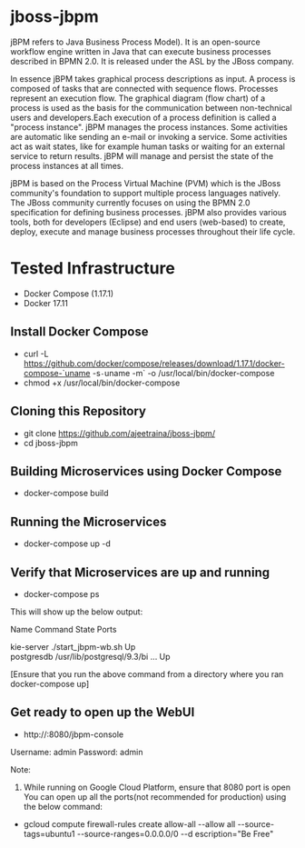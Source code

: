 # jboss-jbpm

jBPM refers to Java Business Process Model). It is an open-source workflow engine written in Java that can execute business processes described in BPMN 2.0. It is released under the ASL by the JBoss company.

In essence jBPM takes graphical process descriptions as input. A process is composed of tasks that are connected with sequence flows. Processes represent an execution flow. The graphical diagram (flow chart) of a process is used as the basis for the communication between non-technical users and developers.Each execution of a process definition is called a "process instance". jBPM manages the process instances. Some activities are automatic like sending an e-mail or invoking a service. Some activities act as wait states, like for example human tasks or waiting for an external service to return results. jBPM will manage and persist the state of the process instances at all times.

jBPM is based on the Process Virtual Machine (PVM) which is the JBoss community's foundation to support multiple process languages natively. The JBoss community currently focuses on using the BPMN 2.0 specification for defining business processes.
jBPM also provides various tools, both for developers (Eclipse) and end users (web-based) to create, deploy, execute and manage business processes throughout their life cycle.

# Tested Infrastructure


* Docker Compose (1.17.1)
* Docker 17.11

## Install Docker Compose 

 * curl -L https://github.com/docker/compose/releases/download/1.17.1/docker-compose-`uname -s`-`uname -m` -o /usr/local/bin/docker-compose
 * chmod +x /usr/local/bin/docker-compose

## Cloning this Repository


  * git clone https://github.com/ajeetraina/jboss-jbpm/
  * cd jboss-jbpm

## Building Microservices using Docker Compose

  * docker-compose build
   
   
## Running the Microservices

  * docker-compose up -d
   
   
## Verify that Microservices are up and running

  * docker-compose ps
  
This will show up the below output:

   Name                 Command               State   Ports
   
   kie-server   ./start_jbpm-wb.sh               Up           
   postgresdb   /usr/lib/postgresql/9.3/bi ...   Up  
   
 [Ensure that you run the above command from a directory where you ran docker-compose up]
 
 ## Get ready to open up the WebUI
 
 *  http://<IP>:8080/jbpm-console
 
 Username: admin 
 Password: admin
  
  
  Note:
  
  1. While running on Google Cloud Platform, ensure that 8080 port is open
  You can open up all the ports(not recommended for production) using the below command:
  
  *   gcloud compute firewall-rules create allow-all --allow all  --source-tags=ubuntu1  --source-ranges=0.0.0.0/0 --d
escription="Be Free"                
